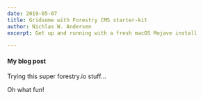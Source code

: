 ```yaml
---
date: 2019-05-07
title: Gridsome with Forestry CMS starter-kit
author: Nichlas W. Andersen
excerpt: Get up and running with a fresh macOS Mojave install

---
```

#### My blog post

Trying this super forestry.io stuff...

Oh what fun!